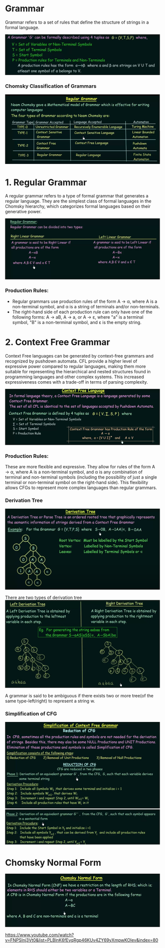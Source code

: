 # Grammar
Grammar refers to a set of rules that define the structure of strings in a formal language.

![Alt text](image-3.png)

### Chomsky Classification of Grammars
![Alt text](<Screenshot from 2023-11-25 12-06-44.png>)


# 1. Regular Grammar
A regular grammar refers to a type of formal grammar that generates a regular language. They are the simplest class of formal languages in the Chomsky hierarchy, which categorizes formal languages based on their generative power.

![Alt text](image-4.png) 
### Production Rules:
- Regular grammars use production rules of the form A → α, where A is a non-terminal symbol, and α is a string of terminals and/or non-terminals.
- The right-hand side of each production rule can only have one of the following forms: A → aB, A → a, or A → ε, where "a" is a terminal symbol, "B" is a non-terminal symbol, and ε is the empty string.

# 2. Context Free Grammar
Context Free languages can be generated by context-free grammars and recognized by pushdown automata. 
CFL provide a higher level of expressive power compared to regular languages, making them more suitable for representing the hierarchical and nested structures found in programming languages and other complex systems. This increased expressiveness comes with a trade-off in terms of parsing complexity.

![Alt text](<Screenshot from 2023-11-25 12-28-31.png>)

### Production Rules:
These are more flexible and expressive. They allow for rules of the form A → α, where A is a non-terminal symbol, and α is any combination of terminal and non-terminal symbols (including the possibility of just a single terminal or non-terminal symbol on the right-hand side). This flexibility allows CFGs to represent more complex languages than regular grammars.

### Derivation Tree
![Alt text](image-5.png)

There are two types of derivation tree
![Alt text](image-6.png)

A grammar is said to be ambiguous if there exists two or more tree(of the same type-left/right) to represent a string w.

### Simplification of CFG
![Alt text](image-7.png)
![Alt text](image-8.png)

# Chomsky Normal Form
![Alt text](<Screenshot from 2023-11-25 20-34-24.png>)

https://www.youtube.com/watch?v=FNPSlnj3Vt0&list=PLBlnK6fEyqRgp46KUv4ZY69yXmpwKOIev&index=80